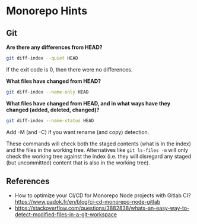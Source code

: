 # Monorepo Hints

## Git

**Are there any differences from HEAD?**
```sh
git diff-index --quiet HEAD
```
If the exit code is 0, then there were no differences.

**What files have changed from HEAD?**
```sh
git diff-index --name-only HEAD
```

**What files have changed from HEAD, and in what ways have they changed (added, deleted, changed)?**
```sh
git diff-index --name-status HEAD
```
Add -M (and -C) if you want rename (and copy) detection.

These commands will check both the staged contents (what is in the index) and the files in the working tree. Alternatives like `git ls-files -m` will only check the working tree against the index (i.e. they will disregard any staged (but uncommitted) content that is also in the working tree).

## References

- How to optimize your CI/CD for Monorepo Node projects with Gitlab CI? https://www.padok.fr/en/blog/ci-cd-monorepo-node-gitlab
- https://stackoverflow.com/questions/3882838/whats-an-easy-way-to-detect-modified-files-in-a-git-workspace

